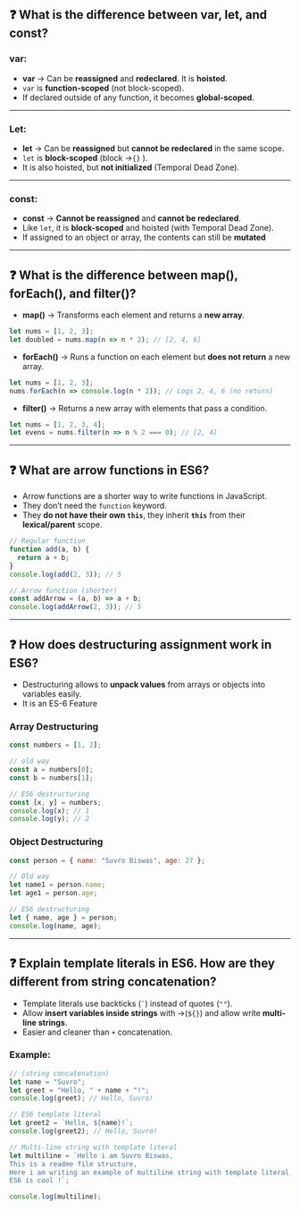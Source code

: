 
## ❓ What is the difference between var, let, and const?

### var:

- **var** -> Can be **reassigned** and **redeclared**. It is **hoisted**.  
-  `var` is **function-scoped** (not block-scoped).  
-  If declared outside of any function, it becomes **global-scoped**.
---
### Let:

- **let** -> Can be **reassigned** but **cannot be redeclared** in the same scope.  
-  `let` is **block-scoped** (block ->`{}` ).  
-   It is also hoisted, but **not initialized** (Temporal Dead Zone).
---
### const:

- **const** -> **Cannot be reassigned** and **cannot be redeclared**.  
-  Like `let`, it is **block-scoped** and hoisted (with Temporal Dead Zone).
-  If assigned to an object or array, the contents can still be **mutated**


---

## ❓ What is the difference between map(), forEach(), and filter()?

- **map()** -> Transforms each element and returns a **new array**. 

```js
let nums = [1, 2, 3];
let doubled = nums.map(n => n * 2); // [2, 4, 6]
```
- **forEach()** -> Runs a function on each element but **does not return** a new array.

```js
let nums = [1, 2, 3];
nums.forEach(n => console.log(n * 2)); // Logs 2, 4, 6 (no return)
```

- **filter()** -> Returns a new array with elements that pass a condition.

```js
let nums = [1, 2, 3, 4];
let evens = nums.filter(n => n % 2 === 0); // [2, 4]
```

---

## ❓ What are arrow functions in ES6?

- Arrow functions are a shorter way to write functions in JavaScript.  
- They don’t need the `function` keyword.  
- They **do not have their own `this`**, they inherit **`this`** from their **lexical/parent** scope.  

```js
// Regular function
function add(a, b) {
  return a + b;
}
console.log(add(2, 3)); // 5

// Arrow function (shorter)
const addArrow = (a, b) => a + b;
console.log(addArrow(2, 3)); // 5

```

---

## ❓  How does destructuring assignment work in ES6?

- Destructuring allows to **unpack values** from arrays or objects into variables easily.
- It is an ES-6 Feature

### Array Destructuring

```js
const numbers = [1, 2];

// old way
const a = numbers[0];
const b = numbers[1];

// ES6 destructuring
const [x, y] = numbers;
console.log(x); // 1
console.log(y); // 2

```

### Object Destructuring

```js
const person = { name: "Suvro Biswas", age: 27 };

// Old way
let name1 = person.name;
let age1 = person.age;

// ES6 destructuring
let { name, age } = person;
console.log(name, age);

```

---

## ❓ Explain template literals in ES6. How are they different from string concatenation?

- Template literals use backticks (`` ` ``) instead of quotes (`` "" ``).  
- Allow **insert variables inside strings** with ->(`${}`) and allow write **multi-line strings**.  
- Easier and cleaner than `+` concatenation.

### Example: 

```js
// (string concatenation)
let name = "Suvro";
let greet = "Hello, " + name + "!";
console.log(greet); // Hello, Suvro!

// ES6 template literal
let greet2 = `Hello, ${name}!`;
console.log(greet2); // Hello, Suvro!

// Multi-line string with template literal
let multiline = `Hello i am Suvro Biswas,
This is a readme file structure,
Here i am writing an example of multiline string with template literal,
ES6 is cool !`;

console.log(multiline);

```


